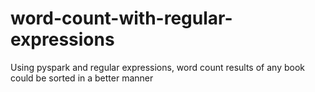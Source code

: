 # word-count-with-regular-expressions
Using pyspark and regular expressions, word count results of any book could be sorted in a better manner
